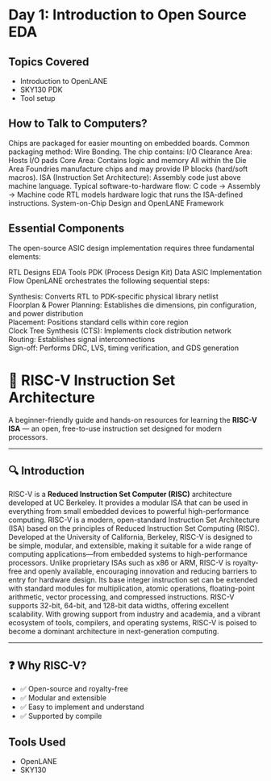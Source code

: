 # Day 1: Introduction to Open Source EDA

## Topics Covered
- Introduction to OpenLANE
- SKY130 PDK
- Tool setup
## How to Talk to Computers?
Chips are packaged for easier mounting on embedded boards. Common packaging method: Wire Bonding.
The chip contains:
I/O Clearance Area: Hosts I/O pads
Core Area: Contains logic and memory
All within the Die Area
Foundries manufacture chips and may provide IP blocks (hard/soft macros).
ISA (Instruction Set Architecture): Assembly code just above machine language.
Typical software-to-hardware flow:
C code → Assembly → Machine code
RTL models hardware logic that runs the ISA-defined instructions.
System-on-Chip Design and OpenLANE Framework


## Essential Components
The open-source ASIC design implementation requires three fundamental elements:

RTL Designs
EDA Tools
PDK (Process Design Kit) Data
ASIC Implementation Flow
OpenLANE orchestrates the following sequential steps:

Synthesis: Converts RTL to PDK-specific physical library netlist  
Floorplan & Power Planning: Establishes die dimensions, pin configuration, and power distribution  
Placement: Positions standard cells within core region  
Clock Tree Synthesis (CTS): Implements clock distribution network  
Routing: Establishes signal interconnections  
Sign-off: Performs DRC, LVS, timing verification, and GDS generation

# 🚀 RISC-V Instruction Set Architecture

A beginner-friendly guide and hands-on resources for learning the **RISC-V ISA** — an open, free-to-use instruction set designed for modern processors.

---


## 🔍 Introduction

RISC-V is a **Reduced Instruction Set Computer (RISC)** architecture developed at UC Berkeley. It provides a modular ISA that can be used in everything from small embedded devices to powerful high-performance computing. RISC-V is a modern, open-standard Instruction Set Architecture (ISA) based on the principles of Reduced Instruction Set Computing (RISC). Developed at the University of California, Berkeley, RISC-V is designed to be simple, modular, and extensible, making it suitable for a wide range of computing applications—from embedded systems to high-performance processors. Unlike proprietary ISAs such as x86 or ARM, RISC-V is royalty-free and openly available, encouraging innovation and reducing barriers to entry for hardware design. Its base integer instruction set can be extended with standard modules for multiplication, atomic operations, floating-point arithmetic, vector processing, and compressed instructions. RISC-V supports 32-bit, 64-bit, and 128-bit data widths, offering excellent scalability. With growing support from industry and academia, and a vibrant ecosystem of tools, compilers, and operating systems, RISC-V is poised to become a dominant architecture in next-generation computing.

---

## ❓ Why RISC-V?

- ✅ Open-source and royalty-free
- ✅ Modular and extensible
- ✅ Easy to implement and understand
- ✅ Supported by compile



## Tools Used
- OpenLANE
- SKY130

